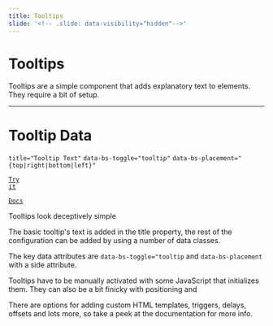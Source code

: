 ```yaml
---
title: Tooltips
slide: '<!-- .slide: data-visibility="hidden"-->'
---
```


<!-- .slide: data-state="layout-title" class="bg-dark"-->

# Tooltips

> >

Tooltips are a simple component that adds explanatory text to elements. They require a bit of setup.

---

# Tooltip Data

`title="Tooltip Text"`
`data-bs-toggle="tooltip"`
`data-bs-placement="{top|right|bottom|left}"`

<a href="https://codepen.io/planetoftheweb/pen/OJWBqog?editors=1010" target="_blank"><code class="code-royal">Try it</code></a>

<a href="https://getbootstrap.com/docs/5.0/components/tooltips/#options" target="_blank"><code class="code-danger">Docs</code></a>

> >

Tooltips look deceptively simple

The basic tooltip's text is added in the title property, the rest of the configuration can be added by using a number of data classes.

The key data attributes are `data-bs-toggle="tooltip` and `data-bs-placement` with a side attribute.

Tooltips have to be manually activated with some JavaScript that initializes them. They can also be a bit finicky with positioning and

There are options for adding custom HTML templates, triggers, delays, offsets and lots more, so take a peek at the documentation for more info.

